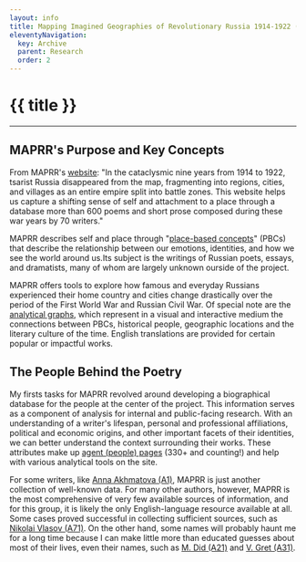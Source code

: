 ```yaml
---
layout: info
title: Mapping Imagined Geographies of Revolutionary Russia 1914-1922 (MAPRR)
eleventyNavigation:
  key: Archive
  parent: Research
  order: 2
---
```

# {{ title }}
___
## MAPRR's Purpose and Key Concepts

From MAPRR's [website](https://maprr.iath.virginia.edu/): "In the cataclysmic nine years from 1914 to 1922, tsarist Russia disappeared from the map, fragmenting into regions, cities, and villages as an entire empire split into battle zones. This website helps us capture a shifting sense of self and attachment to a place through a database more than 600 poems and short prose composed during these war years by 70 writers."

MAPRR describes self and place through "[place-based concepts](https://maprr.iath.virginia.edu/place_based_concepts)" (PBCs) that describe the relationship between our emotions, identities, and how we see the world around us.Its subject is the writings of Russian poets, essays, and dramatists, many of whom are largely unknown ourside of the project. 

MAPRR offers tools to explore how famous and everyday Russians experienced their home country and cities change drastically over the period of the First World War and Russian Civil War. Of special note are the [analytical graphs](https://maprr.iath.virginia.edu/graphs), which represent in a visual and interactive medium the connections between PBCs, historical people, geographic locations and the literary culture of the time. English translations are provided for certain popular or impactful works.

## The People Behind the Poetry

My firsts tasks for MAPRR revolved around developing a biographical database for the people at the center of the project. This information serves as a component of analysis for internal and public-facing research. With an understanding of a writer's lifespan, personal and professional affiliations, political and economic origins, and other important facets of their identities, we can better understand the context surrounding their works. These attributes make up [agent (people) pages](https://maprr.iath.virginia.edu/agents) (330+ and counting!) and help with various analytical tools on the site.

For some writers, like [Anna Akhmatova (A1)](https://maprr.iath.virginia.edu/agents/1), MAPRR is just another collection of well-known data. For many other authors, however, MAPRR is the most comprehensive of very few available sources of information, and for this group, it is likely the only English-language resource available at all. Some cases proved successful in collecting sufficient sources, such as [Nikolai Vlasov (A71)](https://maprr.iath.virginia.edu/agents/71). On the other hand, some names will probably haunt me for a long time because I can make little more than educated guesses about most of their lives, even their names, such as [M. Did (A21)](https://maprr.iath.virginia.edu/agents/21) and [V. Gret (A31)](https://maprr.iath.virginia.edu/agents/31).

<!-- ## MAPRR's Project Schema  -->